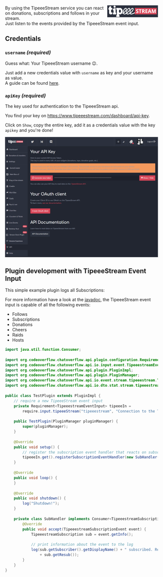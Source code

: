 <p><img align="right" src="/docs/img/services/tipeeestream-logo.png"></p>

By using the TipeeeStream service you can react on donations, subscriptions and follows in your stream.  
Just listen to the events provided by the TipeeeStream event input.

## Credentials

### `username` _(required)_
Guess what: Your TipeeeStream username 😉.

Just add a new credentials value with `username` as key and your username as value.  
A guide can be found [here](/docs/usage/Using-the-GUI.md#set-credentials).

### `apiKey` _(required)_ 
The key used for authentication to the TipeeeStream api. 

You find your key on https://www.tipeeestream.com/dashboard/api-key.

Click on `Show`, copy the entire key, add it as a credentials value with the key `apikey` and you're done!

![](/docs/img/services/tipeeestream-apikey.png)

## Plugin development with TipeeeStream Event Input
This simple example plugin logs all Subscriptions:

For more information have a look at the [javadoc](http://docs.codeoverflow.org/chatoverflow-api/org/codeoverflow/chatoverflow/api/io/input/event/TipeeestreamEventInput.html), the TipeeeStream event input is capable of all the following events:

- Follows
- Subscriptions
- Donations
- Cheers
- Raids
- Hosts

```java tab=
import java.util.function.Consumer;

import org.codeoverflow.chatoverflow.api.plugin.configuration.Requirement;
import org.codeoverflow.chatoverflow.api.io.input.event.TipeeestreamEventInput;
import org.codeoverflow.chatoverflow.api.plugin.PluginImpl;
import org.codeoverflow.chatoverflow.api.plugin.PluginManager;
import org.codeoverflow.chatoverflow.api.io.event.stream.tipeeestream.TipeeestreamSubscriptionEvent;
import org.codeoverflow.chatoverflow.api.io.dto.stat.stream.tipeeestream.TipeeestreamSubscription;

public class TestPlugin extends PluginImpl {
    // require a new TipeeeStream event input
    private Requirement<TipeeestreamEventInput> tipeeeIn = 
        require.input.tipeeeStream("tipeeestream", "Connection to the TipeeeStream api", false);
    
    public TestPlugin(PluginManager pluginManager) {
        super(pluginManager);
    }
    
    @Override
    public void setup() {
        // register the subscription event handler that reacts on subscriptions 
        tipeeeIn.get().registerSubscriptionEventHandler(new SubHandler());
    }
    
    @Override
    public void loop() {
    }
     
    @Override 
    public void shutdown() {
        log("Shutdown!");
    }
      
    private class SubHandler implements Consumer<TipeeestreamSubscriptionEvent> {
        @Override
        public void accept(TipeeestreamSubscriptionEvent event) {
            TipeeestreamSubscription sub = event.getInfo();
            
            // print information about the event to the log
            log(sub.getSubscriber().getDisplayName() + " subscribed. Resub streak: " 
                + sub.getResub());
        }
    }
}
```